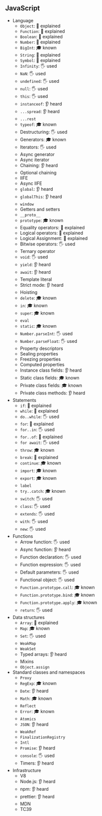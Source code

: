 ## JavaScript

- Language
  - `Object`: 🙋 explained
  - `Function`: 🙋 explained
  - `Boolean`: 🙋 explained
  - `Number`: 🙋 explained
  - `BigInt`: 🎓 known
  - `String`: 🙋 explained
  - `Symbol`: 🙋 explained
  - `Infinity`: 🖐️ used
  - `NaN`: 🖐️ used
  - `undefined`: 🖐️ used
  - `null`: 🖐️ used
  - `this`: 🖐️ used
  - `instanceof`: 👂 heard
  - `...spread`: 👂 heard
  - `...rest`
  - `typeof`: 🎓 known
  - Destructuring: 🖐️ used
  - Generators: 🎓 known
  - Iterators: 🖐️ used
  - Async generator
  - Async iterator
  - Chaining: 👂 heard
  - Optional chaining
  - IIFE
  - Async IIFE
  - `global`: 👂 heard
  - `globalThis`: 👂 heard
  - `window`
  - Getters and setters
  - `__proto__`
  - `prototype`: 🎓 known
  - Equality operators: 🙋 explained
  - Logical operators: 🙋 explained
  - Logical Assignment: 🙋 explained
  - Bitwise operators: 🖐️ used
  - Ternary operator
  - `void`: 🖐️ used
  - `yield`: 👂 heard
  - `await`: 👂 heard
  - Template literal
  - Strict mode: 👂 heard
  - Hoisting
  - `delete`: 🎓 known
  - `in`: 🎓 known
  - `super`: 🎓 known
  - `eval`
  - `static`: 🎓 known
  - `Number.parseInt`: 🖐️ used
  - `Number.parseFloat`: 🖐️ used
  - Property descriptors
  - Sealing properties
  - Freezing properties
  - Computed properties
  - Instance class fields: 👂 heard
  - Static class fields: 🎓 known
  - Private class fields: 🎓 known
  - Private class methods: 👂 heard
- Statements
  - `if`: 🙋 explained
  - `while`: 🙋 explained
  - `do..while`: 🖐️ used
  - `for`: 🙋 explained
  - `for..in`: 🖐️ used
  - `for..of`: 🙋 explained
  - `for await`: 🖐️ used
  - `throw`: 🎓 known
  - `break`: 🙋 explained
  - `continue`: 🎓 known
  - `import`: 🎓 known
  - `export`: 🎓 known
  - `label`
  - `try..catch`: 🎓 known
  - `switch`: 🖐️ used
  - `class`: 🖐️ used
  - `extends`: 🖐️ used
  - `with`: 🖐️ used
  - `new`: 🖐️ used
- Functions
  - Arrow function: 🖐️ used
  - Async function: 👂 heard
  - Function declaration: 🖐️ used
  - Function expression: 🖐️ used
  - Default parameters: 🖐️ used
  - Functional object: 🖐️ used
  - `Function.prototype.call`: 🎓 known
  - `Function.prototype.bind`: 🎓 known
  - `Function.prototype.apply`: 🎓 known
  - `return`: 🖐️ used
- Data structures
  - `Array`: 🙋 explained
  - `Map`: 🎓 known
  - `Set`: 🖐️ used
  - `WeakMap`
  - `WeakSet`
  - Typed arrays: 👂 heard
  - Mixins
  - `Object.assign`
- Standard classes and namespaces
  - `Proxy`
  - `RegExp`: 🎓 known
  - `Date`: 👂 heard
  - `Math`: 🎓 known
  - `Reflect`
  - `Error`: 🎓 known
  - `Atomics`
  - `JSON`: 👂 heard
  - `WeakRef`
  - `FinalizationRegistry`
  - `Intl`
  - `Promise`: 👂 heard
  - `console`: 🖐️ used
  - Timers: 👂 heard
- Infrastructure
  - V8
  - Node.js: 👂 heard
  - npm: 👂 heard
  - prettier: 👂 heard
  - MDN
  - TC39
